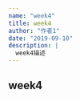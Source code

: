```yaml
---
name: "week4"
title: week4
author: "作者1"
date: "2019-09-10"
description: |
  week4描述
---
```


## week4
